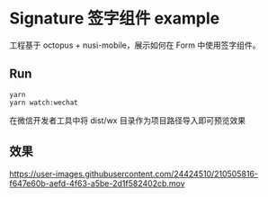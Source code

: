 # Signature 签字组件 example

工程基于 octopus + nusi-mobile，展示如何在 Form 中使用签字组件。

## Run

```shell
yarn
yarn watch:wechat
```

在微信开发者工具中将 dist/wx 目录作为项目路径导入即可预览效果

## 效果
https://user-images.githubusercontent.com/24424510/210505816-f647e60b-aefd-4f63-a5be-2d1f582402cb.mov
